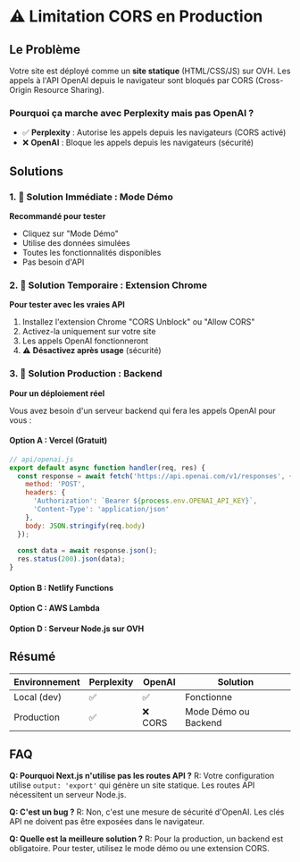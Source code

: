 # ⚠️ Limitation CORS en Production

## Le Problème

Votre site est déployé comme un **site statique** (HTML/CSS/JS) sur OVH. Les appels à l'API OpenAI depuis le navigateur sont bloqués par CORS (Cross-Origin Resource Sharing).

### Pourquoi ça marche avec Perplexity mais pas OpenAI ?

- ✅ **Perplexity** : Autorise les appels depuis les navigateurs (CORS activé)
- ❌ **OpenAI** : Bloque les appels depuis les navigateurs (sécurité)

## Solutions

### 1. 🎯 Solution Immédiate : Mode Démo
**Recommandé pour tester**
- Cliquez sur "Mode Démo" 
- Utilise des données simulées
- Toutes les fonctionnalités disponibles
- Pas besoin d'API

### 2. 🔧 Solution Temporaire : Extension Chrome
**Pour tester avec les vraies API**
1. Installez l'extension Chrome "CORS Unblock" ou "Allow CORS"
2. Activez-la uniquement sur votre site
3. Les appels OpenAI fonctionneront
4. ⚠️ **Désactivez après usage** (sécurité)

### 3. 🚀 Solution Production : Backend
**Pour un déploiement réel**

Vous avez besoin d'un serveur backend qui fera les appels OpenAI pour vous :

#### Option A : Vercel (Gratuit)
```javascript
// api/openai.js
export default async function handler(req, res) {
  const response = await fetch('https://api.openai.com/v1/responses', {
    method: 'POST',
    headers: {
      'Authorization': `Bearer ${process.env.OPENAI_API_KEY}`,
      'Content-Type': 'application/json'
    },
    body: JSON.stringify(req.body)
  });
  
  const data = await response.json();
  res.status(200).json(data);
}
```

#### Option B : Netlify Functions
#### Option C : AWS Lambda
#### Option D : Serveur Node.js sur OVH

## Résumé

| Environnement | Perplexity | OpenAI | Solution |
|--------------|------------|---------|----------|
| Local (dev) | ✅ | ✅ | Fonctionne |
| Production | ✅ | ❌ CORS | Mode Démo ou Backend |

## FAQ

**Q: Pourquoi Next.js n'utilise pas les routes API ?**
R: Votre configuration utilise `output: 'export'` qui génère un site statique. Les routes API nécessitent un serveur Node.js.

**Q: C'est un bug ?**
R: Non, c'est une mesure de sécurité d'OpenAI. Les clés API ne doivent pas être exposées dans le navigateur.

**Q: Quelle est la meilleure solution ?**
R: Pour la production, un backend est obligatoire. Pour tester, utilisez le mode démo ou une extension CORS. 